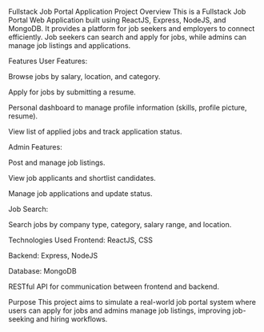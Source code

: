 Fullstack Job Portal Application
Project Overview
This is a Fullstack Job Portal Web Application built using ReactJS, Express, NodeJS, and MongoDB. It provides a platform for job seekers and employers to connect efficiently. Job seekers can search and apply for jobs, while admins can manage job listings and applications.

Features
User Features:

Browse jobs by salary, location, and category.

Apply for jobs by submitting a resume.

Personal dashboard to manage profile information (skills, profile picture, resume).

View list of applied jobs and track application status.

Admin Features:

Post and manage job listings.

View job applicants and shortlist candidates.

Manage job applications and update status.

Job Search:

Search jobs by company type, category, salary range, and location.

Technologies Used
Frontend: ReactJS, CSS

Backend: Express, NodeJS

Database: MongoDB

RESTful API for communication between frontend and backend.

Purpose
This project aims to simulate a real-world job portal system where users can apply for jobs and admins manage job listings, improving job-seeking and hiring workflows.
